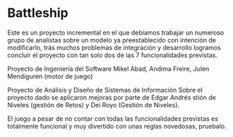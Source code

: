 # Battleship
Este es un proyecto incremental en el que debíamos trabajar un numeroso grupo de analistas sobre un modelo ya preestablecido con intención de modificarlo, trás muchos problemas de integración y desarrollo logramos concluir el proyecto con tan solo dos de las 7 funcionalidades previstas.

Proyecto de Ingeniería del Software
Mikel Abad, Andima Freire, Julen Mendiguren (motor de juego)

Proyecto de Análisis y Diseño de Sistemas de Información
Sobre el proyecto dado se aplicaron mejoras por parte de Edgar Andrés stión de Niveles (gestión de Retos) 
y Dei Royo (Gestión de Niveles).

El juego a pesar de no contar con todas las funcionalidades previstas es totalmente funcional y muy divertido con unas reglas novedosas, pruebalo.
